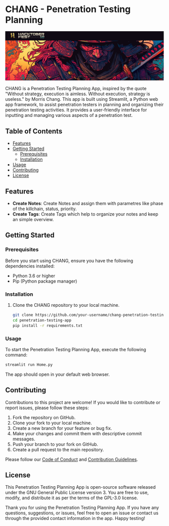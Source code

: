 # CHANG - Penetration Testing Planning

![CHANG Logo](logo.png)

CHANG is a Penetration Testing Planning App, inspired by the quote "Without strategy, execution is aimless. Without execution, strategy is useless." by Morris Chang. This app is built using Streamlit, a Python web app framework, to assist penetration testers in planning and organizing their penetration testing activities. It provides a user-friendly interface for inputting and managing various aspects of a penetration test.

## Table of Contents

- [Features](#features)
- [Getting Started](#getting-started)
  - [Prerequisites](#prerequisites)
  - [Installation](#installation)
- [Usage](#usage)
- [Contributing](#contributing)
- [License](#license)

## Features

- **Create Notes**: Create Notes and assign them with parametres like phase of the killchain, status, priority.
- **Create Tags**: Create Tags which help to organize your notes and keep an simple overview.

## Getting Started

### Prerequisites

Before you start using CHANG, ensure you have the following dependencies installed:

- Python 3.6 or higher
- Pip (Python package manager)

### Installation

1. Clone the CHANG repository to your local machine.

   ```bash
   git clone https://github.com/your-username/chang-penetration-testing.git
   cd penetration-testing-app
   pip install -r requirements.txt
   ```

### Usage
To start the Penetration Testing Planning App, execute the following command:
   ```bash
   streamlit run Home.py
   ```
The app should open in your default web browser.
## Contributing

Contributions to this project are welcome! If you would like to contribute or report issues, please follow these steps:

1. Fork the repository on GitHub.
2. Clone your fork to your local machine.
3. Create a new branch for your feature or bug fix.
4. Make your changes and commit them with descriptive commit messages.
5. Push your branch to your fork on GitHub.
6. Create a pull request to the main repository.

Please follow our [Code of Conduct](CODE_OF_CONDUCT.md) and [Contribution Guidelines](CONTRIBUTING.md).

## License

This Penetration Testing Planning App is open-source software released under the GNU General Public License version 3. You are free to use, modify, and distribute it as per the terms of the GPL-3.0 license.

Thank you for using the Penetration Testing Planning App. If you have any questions, suggestions, or issues, feel free to open an issue or contact us through the provided contact information in the app. Happy testing!
